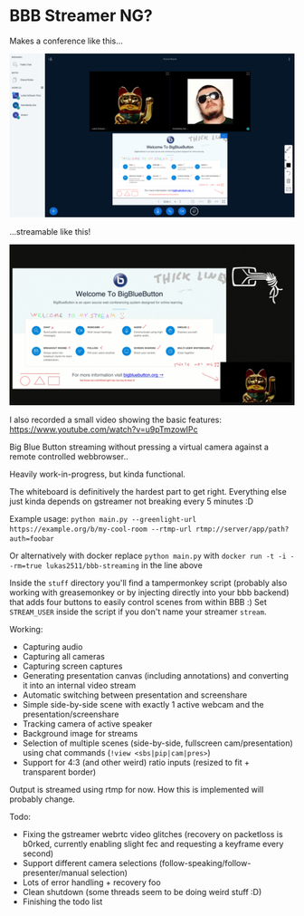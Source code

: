 # BBB Streamer NG?

Makes a conference like this...

![](pics/before.jpg)

...streamable like this!

![](pics/after.jpg)

I also recorded a small video showing the basic features: https://www.youtube.com/watch?v=u9pTmzowIPc

Big Blue Button streaming without pressing a virtual camera against a remote controlled webbrowser..

Heavily work-in-progress, but kinda functional.

The whiteboard is definitively the hardest part to get right. Everything else just kinda depends on
gstreamer not breaking every 5 minutes :D

Example usage: `python main.py --greenlight-url https://example.org/b/my-cool-room --rtmp-url rtmp://server/app/path?auth=foobar`

Or alternatively with docker replace `python main.py` with `docker run -t -i --rm=true lukas2511/bbb-streaming` in the line above

Inside the `stuff` directory you'll find a tampermonkey script (probably also working with greasemonkey or by injecting directly into your
bbb backend) that adds four buttons to easily control scenes from within BBB :) Set `STREAM_USER` inside the script if you don't name your
streamer `stream`.

Working:

- Capturing audio
- Capturing all cameras
- Capturing screen captures
- Generating presentation canvas (including annotations) and converting it into an internal video stream
- Automatic switching between presentation and screenshare
- Simple side-by-side scene with exactly 1 active webcam and the presentation/screenshare
- Tracking camera of active speaker
- Background image for streams
- Selection of multiple scenes (side-by-side, fullscreen cam/presentation) using chat commands (`!view <sbs|pip|cam|pres>`)
- Support for 4:3 (and other weird) ratio inputs (resized to fit + transparent border)

Output is streamed using rtmp for now. How this is implemented will probably change.

Todo:

- Fixing the gstreamer webrtc video glitches (recovery on packetloss is b0rked, currently enabling slight fec and requesting a keyframe every second)
- Support different camera selections (follow-speaking/follow-presenter/manual selection)
- Lots of error handling + recovery foo
- Clean shutdown (some threads seem to be doing weird stuff :D)
- Finishing the todo list
